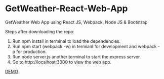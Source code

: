 # GetWeather-React-Web-App
GetWeather Web App using React JS, Webpack, Node JS & Bootstrap

Steps after downloading the repo:

1. Run npm install in terminal to load the dependencies.
2. Run npm start (webpack -w) in termianl for development and webpack -p for production.
3. Run node server.js another terminal to start the express server.
4. Go to http://localhost:3000 to view the web app.


<a href="http://shrouded-tor-84344.herokuapp.com/">DEMO</a>

